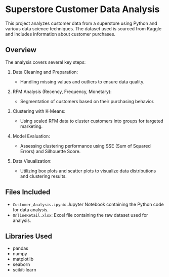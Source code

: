 # Superstore Customer Data Analysis

This project analyzes customer data from a superstore using Python and various data science techniques. The dataset used is sourced from Kaggle and includes information about customer purchases.

## Overview

The analysis covers several key steps:

1. Data Cleaning and Preparation:
   - Handling missing values and outliers to ensure data quality.

2. RFM Analysis (Recency, Frequency, Monetary):
   - Segmentation of customers based on their purchasing behavior.

3. Clustering with K-Means:
   - Using scaled RFM data to cluster customers into groups for targeted marketing.

4. Model Evaluation:
   - Assessing clustering performance using SSE (Sum of Squared Errors) and Silhouette Score.

5. Data Visualization:
   - Utilizing box plots and scatter plots to visualize data distributions and clustering results.

## Files Included

- `Customer_Analysis.ipynb`: Jupyter Notebook containing the Python code for data analysis.
- `OnlineRetail.xlsx`: Excel file containing the raw dataset used for analysis.

## Libraries Used

- pandas
- numpy
- matplotlib
- seaborn
- scikit-learn


